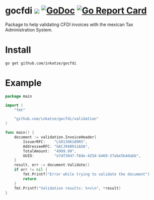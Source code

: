 # gocfdi ![](https://github.com/inkatze/gocfdi/workflows/test/badge.svg?branch=master) [![GoDoc](https://godoc.org/github.com/inkatze/gocfdi?status.png)](https://godoc.org/github.com/inkatze/gocfdi) [![Go Report Card](https://goreportcard.com/badge/github.com/inkatze/gocfdi)](https://goreportcard.com/report/github.com/inkatze/gocfdi)

Package to help validating CFDI invoices with the mexican Tax Administration System.

# Install

```
go get github.com/inkatze/gocfdi
```

# Example

```go
package main

import (
	"fmt"

	"github.com/inkatze/gocfdi/validation"
)

func main() {
	document := validation.InvoiceHeader{
		IssuerRFC:    "LSO1306189R5",
		AddresseeRFC: "GACJ940911ASA",
		TotalAmount:  "4999.99",
		UUID:         "e7df3047-f8de-425d-b469-37abe5b4dabb",
	}
	result, err := document.Validate()
	if err != nil {
		fmt.Printf("Error while trying to validate the document")
		return
	}
	fmt.Printf("Validation results: %+v\n", *result)
}
```
